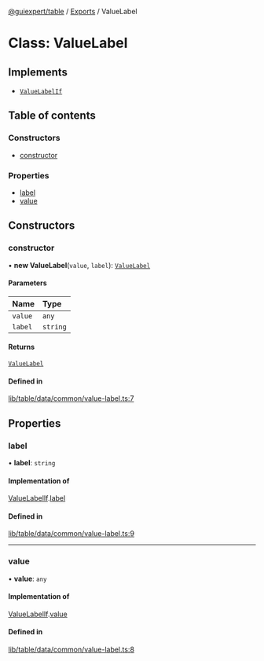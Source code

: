 [@guiexpert/table](../README.md) / [Exports](../modules.md) / ValueLabel

# Class: ValueLabel

## Implements

- [`ValueLabelIf`](../interfaces/ValueLabelIf.md)

## Table of contents

### Constructors

- [constructor](ValueLabel.md#constructor)

### Properties

- [label](ValueLabel.md#label)
- [value](ValueLabel.md#value)

## Constructors

### constructor

• **new ValueLabel**(`value`, `label`): [`ValueLabel`](ValueLabel.md)

#### Parameters

| Name | Type |
| :------ | :------ |
| `value` | `any` |
| `label` | `string` |

#### Returns

[`ValueLabel`](ValueLabel.md)

#### Defined in

[lib/table/data/common/value-label.ts:7](https://github.com/guiexperttable/ge-table/blob/7d8ffe2/libs/table/src/lib/table/data/common/value-label.ts#L7)

## Properties

### label

• **label**: `string`

#### Implementation of

[ValueLabelIf](../interfaces/ValueLabelIf.md).[label](../interfaces/ValueLabelIf.md#label)

#### Defined in

[lib/table/data/common/value-label.ts:9](https://github.com/guiexperttable/ge-table/blob/7d8ffe2/libs/table/src/lib/table/data/common/value-label.ts#L9)

___

### value

• **value**: `any`

#### Implementation of

[ValueLabelIf](../interfaces/ValueLabelIf.md).[value](../interfaces/ValueLabelIf.md#value)

#### Defined in

[lib/table/data/common/value-label.ts:8](https://github.com/guiexperttable/ge-table/blob/7d8ffe2/libs/table/src/lib/table/data/common/value-label.ts#L8)
